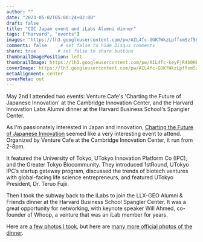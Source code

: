 ```yaml
---
author: ""
date: "2023-05-02T05:00:24+02:00"
draft: false
title: "CIC Japan event and iLabs Alumni dinner"
tags: ["harvard", "events"]
images: "https://lh3.googleusercontent.com/pw/AIL4fc-GGKfWkzLpffxmSzf5HriHd1a5Re5w-KLHqMncggXLRAWn-MWTBavcdFcVbFd1zWM3eOmeuu8eJDlwTKr3wAqwNLYB66DBWY4zvBHV-16cBWsS1osy=w2400"
comments: false     # set false to hide Disqus comments
share: true        # set false to share buttons
thumbnailImagePosition: left
thumbnailImage: https://lh3.googleusercontent.com/pw/AIL4fc-keyFjR4b0HE8wYpvlWRMfQ6wSBFx7arBV5AWC6hGhz8L3YBi0toKf1Dj_PMKdF6cGsAMIRUCt1MFVW3kDSzZq7ReVE6F16v0em79Xo5VP2tnJxJQX=w2400
coverImage: https://lh3.googleusercontent.com/pw/AIL4fc-GGKfWkzLpffxmSzf5HriHd1a5Re5w-KLHqMncggXLRAWn-MWTBavcdFcVbFd1zWM3eOmeuu8eJDlwTKr3wAqwNLYB66DBWY4zvBHV-16cBWsS1osy=w2400
metaAlignment: center
coverMeta: out
---
```


May 2nd I attended two events: Venture Cafe's 'Charting the Future of Japanese Innovation' at the Cambridge Innovation Center, and the Harvard Innovation Labs Alumni dinner at the Harvard Business School's Spangler Center.

<!--more-->

As I'm passionately interested in Japan and innovation, [Charting the Future of Japanese Innovation](https://venturecafecambridge.org/event/charting-the-future-of-japanese-innovation/) seemed like a very interesting event to attend. Organized by Venture Cafe at the Cambridge Innovation Center, it run from 2-8pm.

It featured the University of Tokyo, UTokyo Innovation Platform Co (IPC), and the Greater Tokyo Biocommunity. They introduced 1stRound, UTokyo IPC’s startup gateway program, discussed the trends of biotech ventures with global-facing life science entrepreneurs, and featured UTokyo President, Dr. Teruo Fujii. 

Then I took the subway back to the iLabs to join the LLX-GEO Alumni & Friends dinner at the Harvard Business School Spangler Center. It was a great opportunity for networking, with keynote speaker Will Ahmed, co-founder of Whoop, a venture that was an iLab member for years.

Here are [a few photos I took](https://photos.app.goo.gl/4yGVVtTveVxm4DVy8), but here are [many more official photos of the dinner](https://flickr.com/photos/harvardinnovationlabs/albums/72177720309393676/page1/).